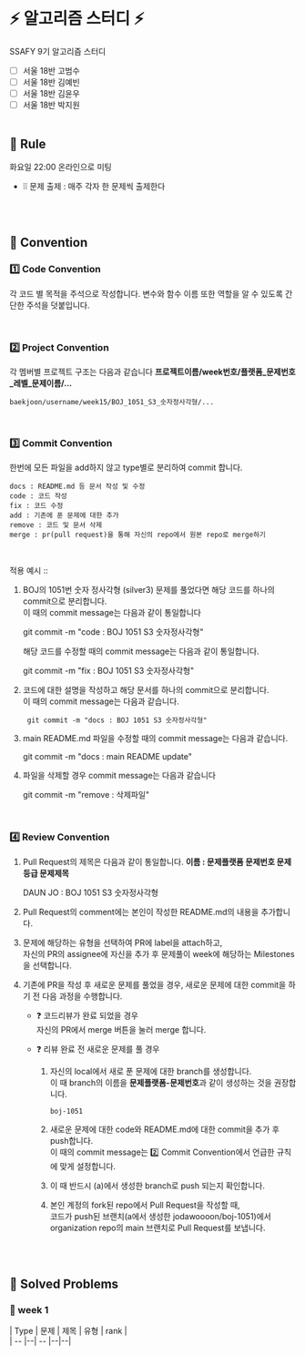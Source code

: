 

#  ⚡ 알고리즘 스터디 ⚡️

SSAFY 9기 알고리즘 스터디

- [ ] 서울 18반 고범수
- [ ] 서울 18반 김예빈
- [ ] 서울 18반 김윤우
- [ ] 서울 18반 박지원
<br><br>

## 📌 Rule
화요일 22:00 온라인으로 미팅
* ❕❕ 문제 출제 : 매주 각자 한 문제씩 출제한다

<br><br>

## 📌 Convention
###  1️⃣ Code Convention
각 코드 별 목적을 주석으로 작성합니다.
변수와 함수 이름 또한 역할을 알 수 있도록 간단한 주석을 덧붙입니다.

<br>

### 2️⃣ Project Convention

각 멤버별 프로젝트 구조는 다음과 같습니다
**프로젝트이름/week번호/플랫폼_문제번호_레벨_문제이름/...**

    baekjoon/username/week15/BOJ_1051_S3_숫자정사각형/...

<br>

### 3️⃣ Commit Convention
한번에 모든 파일을 add하지 않고 type별로 분리하여 commit 합니다.

    docs : README.md 등 문서 작성 및 수정
    code : 코드 작성
    fix : 코드 수정
    add : 기존에 푼 문제에 대한 추가
    remove : 코드 및 문서 삭제
    merge : pr(pull request)을 통해 자신의 repo에서 원본 repo로 merge하기
<br>

적용 예시 ::
1. BOJ의 1051번 숫자 정사각형 (silver3) 문제를 풀었다면
   해당 코드를 하나의 commit으로 분리합니다.  
   이 때의 commit message는 다음과 같이 통일합니다

   	 git commit -m "code : BOJ 1051 S3 숫자정사각형"

   해당 코드를 수정할 때의 commit message는 다음과 같이 통일합니다.

   	 git commit -m "fix : BOJ 1051 S3 숫자정사각형"

2.  코드에 대한 설명을 작성하고
    해당 문서를 하나의 commit으로 분리합니다.  
    이 때의 commit message는 다음과 같습니다.

    	 git commit -m "docs : BOJ 1051 S3 숫자정사각형"

3. main README.md 파일을 수정할 때의 commit message는 다음과 같습니다.

   	 git commit -m "docs : main README update"

5. 파일을 삭제할 경우 commit message는 다음과 같습니다

   	 git commit -m "remove : 삭제파일"

<br>

### 4️⃣ Review Convention
1. Pull Request의 제목은 다음과 같이 통일합니다.
   **이름 : 문제플랫폼 문제번호 문제등급 문제제목**

   	 DAUN JO : BOJ 1051 S3 숫자정사각형

2. Pull Request의 comment에는 본인이 작성한 README.md의 내용을 추가합니다.

3. 문제에 해당하는 유형을 선택하여 PR에 label을 attach하고,   
   자신의 PR의 assignee에 자신을 추가 후 문제풀이 week에 해당하는 Milestones을 선택합니다.

4. 기존에 PR을 작성 후 새로운 문제를 풀었을 경우, 새로운 문제에 대한 commit을 하기 전 다음 과정을 수행합니다.

    - ❓ 코드리뷰가 완료 되었을 경우  
      자신의 PR에서 merge 버튼을 눌러 merge 합니다.

    - ❓ 리뷰 완료 전 새로운 문제를 풀 경우
        1. 자신의 local에서 새로 푼 문제에 대한 branch를 생성합니다.  
           이 때 branch의 이름을 **문제플랫폼-문제번호**과 같이 생성하는 것을 권장합니다.

               boj-1051

        2. 새로운 문제에 대한 code와 README.md에 대한 commit을 추가 후 push합니다.   
           이 때의 commit message는 2️⃣ Commit Convention에서 언급한 규칙에 맞게 설정합니다.
        3. 이 때 반드시 (a)에서 생성한 branch로 push 되는지 확인합니다.
        4. 본인 계정의 fork된 repo에서 Pull Request을 작성할 때,   
           코드가 push된 브랜치(a에서 생성한 jodawoooon/boj-1051)에서   
           organization repo의 main 브랜치로 Pull Request를 보냅니다.


<br><br>

## 📌 Solved Problems
### 🚩 week 1
| Type | 문제 | 제목 | 유형 | rank | <br>
| -- |--| -- |--|--|
